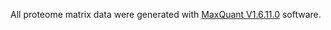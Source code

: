 All proteome matrix data were generated with [MaxQuant V1.6.11.0](https://www.maxquant.org/) software.
